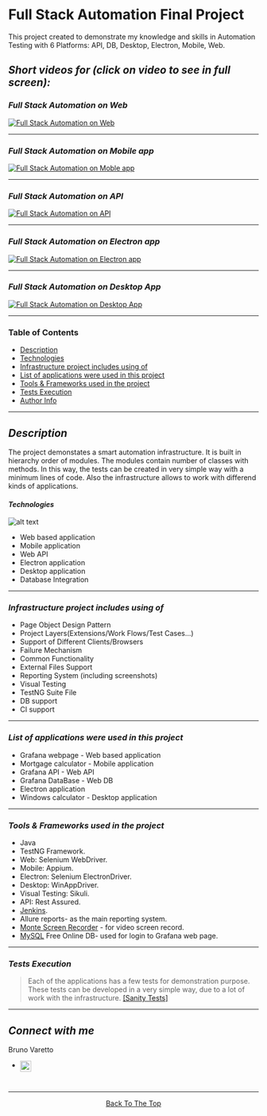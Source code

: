 # **Full Stack Automation Final Project** 
This project created to demonstrate my knowledge and skills in Automation Testing with 6 Platforms: API, DB, Desktop, Electron, Mobile, Web.

## ***Short videos for (click on video to see in full screen):***

### **_Full Stack Automation on Web_**
[![Full Stack Automation on Web](https://github.com/user-attachments/assets/0e9b6e98-f895-4635-9d3f-7041edf03805)](https://drive.google.com/file/d/1PsxlldOutZnldgmJSjnVXN81W-h3p5ei/view?usp=drive_link)

---

### **_Full Stack Automation on Mobile app_**
[![Full Stack Automation on Moble app](https://github.com/user-attachments/assets/c4619f2a-815d-4636-a0c1-4634f30ced26)](https://drive.google.com/file/d/1W8Sn5ovXnYgxbG3tfVDGUElxakafWciU/view?usp=drive_link)

---

### **_Full Stack Automation on API_**
[![Full Stack Automation on API](https://github.com/user-attachments/assets/cf46cacd-bbb8-4cf9-843d-841aeafdf198)](https://drive.google.com/file/d/1xylSszdRw6W3ptnLrS4M2K0Pukfw2FwI/view?usp=drive_link)

---

### **_Full Stack Automation on Electron app_**
[![Full Stack Automation on Electron app](https://github.com/user-attachments/assets/67ffd7c7-c150-48c8-ab36-f4067865c2b6)](https://drive.google.com/file/d/1J17NSK3dlFrn5mSAFjcMYUXNXazGDPNH/view?usp=drive_link)

---

### **_Full Stack Automation on Desktop App_**
[![Full Stack Automation on Desktop App](https://github.com/user-attachments/assets/2ae5080d-fc11-45d8-89d7-c62b4b086c51)](https://drive.google.com/file/d/1t05VcaMsqgcYkqk18APXYznU2BCGQo-a/view?usp=drive_link)

---

### Table of Contents

- [Description](#description)
- [Technologies](#Technologies)
- [Infrastructure project includes using of](#Infrastructure-project-includes-using-of)
- [List of applications were used in this project](#List-of-applications-were-used-in-this-project)
- [Tools & Frameworks used in the project](#Tools-&-Frameworks-used-in-the-project)
- [Tests Execution](#Tests-Execution)
- [Author Info](#Connect-with-me)

---

## **_Description_**

The project demonstates a smart automation infrastructure. It is built in hierarchy order of modules. The modules contain number of classes with methods.
In this way, the tests can be created in very simple way with a minimum lines of code.
Also the infrastructure allows to work with differend kinds of applications.

#### _Technologies_
![alt text](https://i.imagesup.co/images2/66e081c11e82604f74031cce09c08d960d97c803.png)

- Web based application
- Mobile application
- Web API
- Electron application
- Desktop application
- Database Integration

---

### **_Infrastructure project includes using of_**

* Page Object Design Pattern
* Project Layers(Extensions/Work Flows/Test Cases...)
* Support of Different Clients/Browsers
* Failure Mechanism
* Common Functionality
* External Files Support
* Reporting System (including screenshots)
* Visual Testing
* TestNG Suite File
* DB support
* CI support 

---

### **_List of applications were used in this project_**

* Grafana webpage - Web based application
* Mortgage calculator - Mobile application
* Grafana API - Web API
* Grafana DataBase  - Web DB  
* Electron application
* Windows calculator - Desktop application

---

### **_Tools & Frameworks used in the project_**

* Java
* TestNG Framework.
* Web: Selenium WebDriver.
* Mobile: Appium.
* Electron: Selenium ElectronDriver.
* Desktop: WinAppDriver.
* Visual Testing: Sikuli.
* API: Rest Assured.
* [Jenkins](https://www.jenkins.io/).
* Allure reports- as the main reporting system.
* [Monte Screen Recorder](https://mvnrepository.com/artifact/com.github.stephenc.monte/monte-screen-recorder) - for video screen record.
* [MySQL](https://www.mysql.com/) Free Online DB- used for login to Grafana web page.


---

### **_Tests Execution_**

> Each of the applications has a few tests for demonstration purpose.
These tests can be developed in a very simple way, due to a lot of work with the infrastructure.
[[Sanity Tests]](https://github.com/Bruno-Varetto/FinalProject/tree/master/src/test/java/sanity)

---

## **_Connect with me_**
Bruno Varetto

* [<img align="left" alt="codeSTACKr | LinkedIn" width="22px" src="https://upload.wikimedia.org/wikipedia/commons/c/c9/Linkedin.svg" />][linkedin]
<br>

---

<center>
<p>

[Back To The Top](#Full-Stack-Automation-Final-Project)
</p></center>

[linkedin]: https://www.linkedin.com/in/bruno-varetto/
